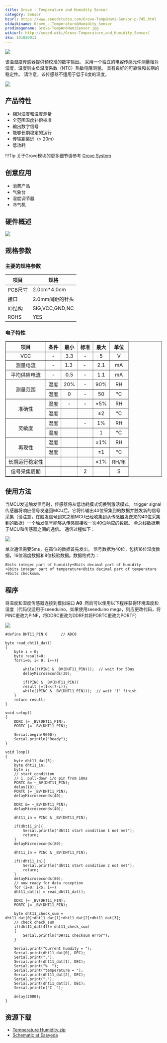 ```yaml
---
title: Grove - Temperature and Humidity Sensor
category: Sensor
bzurl: https://www.seeedstudio.com/Grove-Temp&Humi-Sensor-p-745.html
oldwikiname: Grove_-_Temperature&Humidity_Sensor
prodimagename: Grove-TempAndHumiSensor.jpg
wikiurl: http://seeed.wiki/Grove-Temperature_and_Humidity_Sensor/
sku: 101020011
---
```


![](https://raw.githubusercontent.com/SeeedDocument/Grove-TemperatureAndHumidity_Sensor/master/img/Grove-TempAndHumiSensor.jpg)

该温湿度传感器提供预校准的数字输出。 采用一个独立的电容传感元件测量相对湿度，温度则由负温度系数（NTC）热敏电阻测量。 具有良好的可靠性和长期的稳定性。 请注意，该传感器不适用于低于0度的温度。

[![](https://github.com/SeeedDocument/wiki_chinese/raw/master/docs/images/click_to_buy.PNG)](https://item.taobao.com/item.htm?spm=a1z10.3-c.w4002-11172317909.9.3ff19e11a0RYD6&id=520506479798)



产品特性
--------

- 相对湿度和温度测量
- 全范围温度补偿校准
- 输出数字信号
- 能够长期稳定的运行
- 传输距离远（> 20m）
- 低功耗

!!!Tip
    关于Grove模块的更多细节请参考 [Grove System](http://seeed.wiki/Grove_System/)

创意应用
------------------


- 消费产品
- 气象台
- 湿度调节器
- 冷气机

硬件概述
-----------------

![](https://raw.githubusercontent.com/SeeedDocument/Grove-TemperatureAndHumidity_Sensor/master/img/Temp_Humi_sch.jpg)

规格参数
--------------

### 主要的规格参数

| 项目        |   规格                  |
|--------------|------------------------|
| PCB尺寸     | 2.0cm*4.0cm            |
| 接口   | 2.0mm间距的针头 |
| IO结构 | SIG,VCC,GND,NC         |
| ROHS         | YES                    |

### 电子特性

<table border="1">
<tr>
<th>
项目
</th>
<th>
条件
</th>
<th>
最小
</th>
<th>
标准
</th>
<th>
最大
</th>
<th>
单位
</th>
</tr>
<tr align="center">
<td>
VCC
</td>
<td>
-
</td>
<td>
3.3
</td>
<td>
-
</td>
<td>
5
</td>
<td>
V
</td>
</tr>
<tr align="center">
<td>
测量电流
</td>
<td>
-
</td>
<td>
1.3 
</td>
<td>
- 
</td>
<td>
2.1
</td>
<td>
mA
</td>
</tr>
<tr align="center">
<td>
平均供应电流
</td>
<td>
-
</td>
<td>
0.5
</td>
<td>
-
</td>
<td>
1.1
</td>
<td>
mA
</td>
</tr>
<tr align="center">
<td rowspan="2">
测量范围
</td>
<td>
湿度
</td>
<td>
20%
</td>
<td>
-
</td>
<td>
90%
</td>
<td>
RH
</td>
</tr>
<tr align="center">
<td>
温度
</td>
<td>
0
</td>
<td>
-
</td>
<td>
50
</td>
<td>
°C
</td>
</tr>
<tr align="center">
<td rowspan="2">
准确性
</td>
<td>
湿度
</td>
<td>
-
</td>
<td>
-
</td>
<td>
±5%
</td>
<td>
RH
</td>
</tr>
<tr align="center">
<td>
温度
</td>
<td>
</td>
<td>
</td>
<td>
±2
</td>
<td>
°C
</td>
</tr>
<tr align="center">
<td rowspan="2">
灵敏度
</td>
<td>
湿度
</td>
<td>
</td>
<td>
-
</td>
<td>
1%
</td>
<td>
RH
</td>
</tr>
<tr align="center">
<td>
温度
</td>
<td>
</td>
<td>
</td>
<td>
1
</td>
<td>
°C
</td>
</tr>
<tr align="center">
<td rowspan="2">
再现性
</td>
<td>
湿度
</td>
<td>
</td>
<td>
</td>
<td>
±1%
</td>
<td>
RH
</td>
</tr>
<tr align="center">
<td>
温度
</td>
<td>
</td>
<td>
</td>
<td>
±1
</td>
<td>
°C
</td>
</tr>
<tr align="center">
<td>
长期运行稳定性
</td>
<td>
</td>
<td>
</td>
<td>
</td>
<td>
±1%
</td>
<td>
RH/年
</td>
</tr>
<tr align="center">
<td>
信号采集周期
</td>
<td>
</td>
<td>
</td>
<td>
2
</td>
<td>
</td>
<td>
S
</td>
</tr>
</table>

使用方法
-----

当MCU发送触发信号时，传感器将从低功耗模式切换到激活模式。 trigger signal传感器将响应信号发送回MCU后，它将传输出40位采集到的数据并触发新的信号采集（请注意，在触发信号到来之前MCU已经收集到从传感器发送来的40位采集到的数据）一个触发信号能够从传感器接收一次40位响应的数据。 单总线数据用于MCU和传感器之间的通信。
通信过程如下：


![](https://raw.githubusercontent.com/SeeedDocument/Grove-TemperatureAndHumidity_Sensor/master/img/Twig-Temperature_Humidity.jpg)

单次通信需要5ms，在高位的数据首先发出。 信号数据为40位，包括16位湿度数据，16位温度数据和8位校验数据。数据格式为：

    8bits integer part of humidity+8bits decimal part of humidity
    +8bits integer part of temperature+8bits decimal part of temperature
    +8bits checksum.

程序
-----------

将温度和湿度传感器连接到模拟端口 **A0** .然后可以使用以下程序获得环境温度和湿度（代码仅适用于seeeduino，如果使用seeeduino mega，则应更改代码，将PINC更改为PINF，将DDRC更改为DDRF并将PORTC更改为PORTF）

![](https://raw.githubusercontent.com/SeeedDocument/Grove-TemperatureAndHumidity_Sensor/master/img/Temperature_Sensor.jpg)

```
#define DHT11_PIN 0      // ADC0

byte read_dht11_dat()
{
    byte i = 0;
    byte result=0;
    for(i=0; i< 8; i++){

        while(!(PINC & _BV(DHT11_PIN)));  // wait for 50us
        delayMicroseconds(30);

        if(PINC & _BV(DHT11_PIN))
        result |=(1<<(7-i));
        while((PINC & _BV(DHT11_PIN)));  // wait '1' finish
    }
    return result;
}

void setup()
{
    DDRC |= _BV(DHT11_PIN);
    PORTC |= _BV(DHT11_PIN);

    Serial.begin(9600);
    Serial.println("Ready");
}

void loop()
{
    byte dht11_dat[5];
    byte dht11_in;
    byte i;
    // start condition
    // 1. pull-down i/o pin from 18ms
    PORTC &= ~_BV(DHT11_PIN);
    delay(18);
    PORTC |= _BV(DHT11_PIN);
    delayMicroseconds(40);

    DDRC &= ~_BV(DHT11_PIN);
    delayMicroseconds(40);

    dht11_in = PINC & _BV(DHT11_PIN);

    if(dht11_in){
        Serial.println("dht11 start condition 1 not met");
        return;
    }
    delayMicroseconds(80);

    dht11_in = PINC & _BV(DHT11_PIN);

    if(!dht11_in){
        Serial.println("dht11 start condition 2 not met");
        return;
    }
    delayMicroseconds(80);
    // now ready for data reception
    for (i=0; i<5; i++)
    dht11_dat[i] = read_dht11_dat();

    DDRC |= _BV(DHT11_PIN);
    PORTC |= _BV(DHT11_PIN);

    byte dht11_check_sum = dht11_dat[0]+dht11_dat[1]+dht11_dat[2]+dht11_dat[3];
    // check check_sum
    if(dht11_dat[4]!= dht11_check_sum)
    {
        Serial.println("DHT11 checksum error");
    }

    Serial.print("Current humdity = ");
    Serial.print(dht11_dat[0], DEC);
    Serial.print(".");
    Serial.print(dht11_dat[1], DEC);
    Serial.print("%  ");
    Serial.print("temperature = ");
    Serial.print(dht11_dat[2], DEC);
    Serial.print(".");
    Serial.print(dht11_dat[3], DEC);
    Serial.println("C  ");

    delay(2000);
}
```

资源下载
---------

- [Temperature Humidity.zip](https://raw.githubusercontent.com/SeeedDocument/Grove-TemperatureAndHumidity_Sensor/master/res/Temperature_Humidity.zip)
- [Schematic at Easyeda](https://easyeda.com/Seeed/Grove_TemperatureHumidity_Sensor_v1_2-d24e88017bba4040907d4cee6c7edd74)

<!-- This Markdown file was created from http://www.seeedstudio.com/wiki/Grove_-_Temperature&Humidity_Sensor -->
